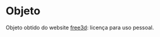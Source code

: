 # Objeto

Objeto obtido do website [free3d](https://free3d.com/3d-model/abandoned-cottage-house-825251.html): licença para uso pessoal.
